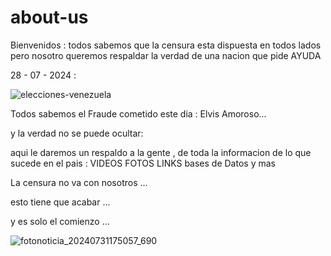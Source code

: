 # about-us

Bienvenidos :
todos sabemos que la censura esta dispuesta en todos lados
pero nosotro queremos respaldar la verdad de una nacion que pide AYUDA 

28 - 07 - 2024 :


![elecciones-venezuela](https://github.com/user-attachments/assets/1b230a94-5bf7-415c-aa4f-8d123e3f02c2)

Todos sabemos el Fraude cometido este dia : Elvis Amoroso...

y la verdad no se puede ocultar:

aqui le daremos un respaldo a la gente , de toda la informacion de lo que sucede en el pais :
VIDEOS
FOTOS
LINKS
bases de Datos
y mas

La censura no va con nosotros ... 

esto tiene que acabar ... 

y es solo el comienzo ...

![fotonoticia_20240731175057_690](https://github.com/user-attachments/assets/73b0b5d4-b770-4161-b620-6fd78d5f042c)
